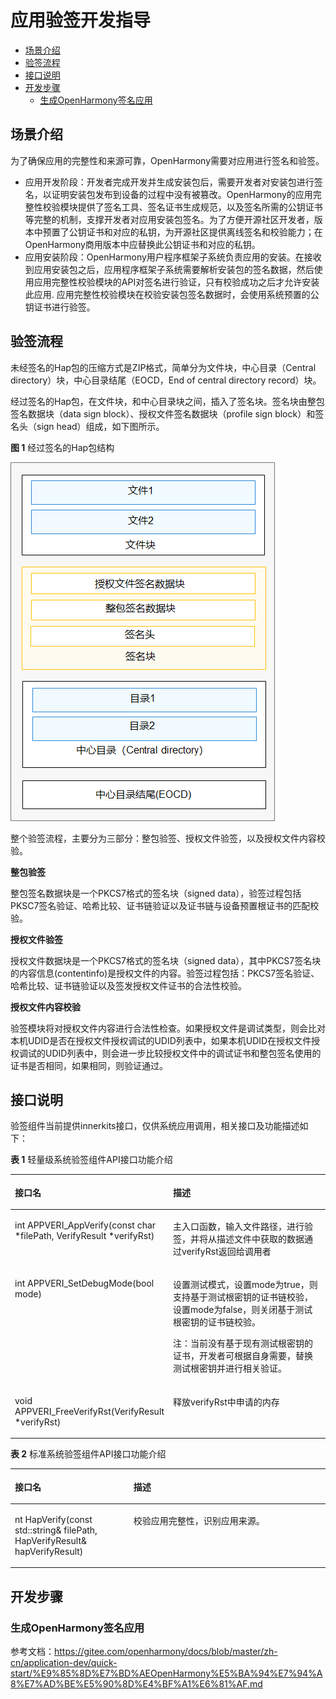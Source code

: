 # 应用验签开发指导<a name="ZH-CN_TOPIC_0000001058671627"></a>

-   [场景介绍](#section18502174174019)
-   [验签流程](#section554632717226)
-   [接口说明](#section1633115419401)
-   [开发步骤](#section4207112818418)
    -   [生成OpenHarmony签名应用](#section167151429133312)


## 场景介绍<a name="section18502174174019"></a>

为了确保应用的完整性和来源可靠，OpenHarmony需要对应用进行签名和验签。

-   应用开发阶段：开发者完成开发并生成安装包后，需要开发者对安装包进行签名，以证明安装包发布到设备的过程中没有被篡改。OpenHarmony的应用完整性校验模块提供了签名工具、签名证书生成规范，以及签名所需的公钥证书等完整的机制，支撑开发者对应用安装包签名。为了方便开源社区开发者，版本中预置了公钥证书和对应的私钥，为开源社区提供离线签名和校验能力；在OpenHarmony商用版本中应替换此公钥证书和对应的私钥。
-   应用安装阶段：OpenHarmony用户程序框架子系统负责应用的安装。在接收到应用安装包之后，应用程序框架子系统需要解析安装包的签名数据，然后使用应用完整性校验模块的API对签名进行验证，只有校验成功之后才允许安装此应用. 应用完整性校验模块在校验安装包签名数据时，会使用系统预置的公钥证书进行验签。

## 验签流程<a name="section554632717226"></a>

未经签名的Hap包的压缩方式是ZIP格式，简单分为文件块，中心目录（Central directory）块，中心目录结尾（EOCD，End of central directory record）块。

经过签名的Hap包，在文件块，和中心目录块之间，插入了签名块。签名块由整包签名数据块（data sign block）、授权文件签名数据块（profile sign block）和签名头（sign head）组成，如下图所示。

**图 1**  经过签名的Hap包结构<a name="fig699855043"></a>  


![](figure/zh-cn_image_0000001181934155.png)

整个验签流程，主要分为三部分：整包验签、授权文件验签，以及授权文件内容校验。

**整包验签**

整包签名数据块是一个PKCS7格式的签名块（signed data），验签过程包括PKSC7签名验证、哈希比较、证书链验证以及证书链与设备预置根证书的匹配校验。

**授权文件验签**

授权文件数据块是一个PKCS7格式的签名块（signed data），其中PKCS7签名块的内容信息\(contentinfo\)是授权文件的内容。验签过程包括：PKCS7签名验证、哈希比较、证书链验证以及签发授权文件证书的合法性校验。

**授权文件内容校验**

验签模块将对授权文件内容进行合法性检查。如果授权文件是调试类型，则会比对本机UDID是否在授权文件授权调试的UDID列表中，如果本机UDID在授权文件授权调试的UDID列表中，则会进一步比较授权文件中的调试证书和整包签名使用的证书是否相同，如果相同，则验证通过。

## 接口说明<a name="section1633115419401"></a>

验签组件当前提供innerkits接口，仅供系统应用调用，相关接口及功能描述如下：

**表 1**  轻量级系统验签组件API接口功能介绍

<a name="table1731550155318"></a>
<table><thead align="left"><tr id="row4419501537"><th class="cellrowborder" valign="top" width="37.66%" id="mcps1.2.3.1.1"><p id="p54150165315"><a name="p54150165315"></a><a name="p54150165315"></a>接口名</p>
</th>
<th class="cellrowborder" valign="top" width="62.339999999999996%" id="mcps1.2.3.1.2"><p id="p941150145313"><a name="p941150145313"></a><a name="p941150145313"></a>描述</p>
</th>
</tr>
</thead>
<tbody><tr id="row34145016535"><td class="cellrowborder" valign="top" width="37.66%" headers="mcps1.2.3.1.1 "><p id="p122711391160"><a name="p122711391160"></a><a name="p122711391160"></a>int APPVERI_AppVerify(const char *filePath, VerifyResult *verifyRst)</p>
</td>
<td class="cellrowborder" valign="top" width="62.339999999999996%" headers="mcps1.2.3.1.2 "><p id="p13562171015712"><a name="p13562171015712"></a><a name="p13562171015712"></a>主入口函数，输入文件路径，进行验签，并将从描述文件中获取的数据通过verifyRst返回给调用者</p>
</td>
</tr>
<tr id="row1746172917474"><td class="cellrowborder" valign="top" width="37.66%" headers="mcps1.2.3.1.1 "><p id="p2131144717619"><a name="p2131144717619"></a><a name="p2131144717619"></a>int APPVERI_SetDebugMode(bool mode)</p>
</td>
<td class="cellrowborder" valign="top" width="62.339999999999996%" headers="mcps1.2.3.1.2 "><p id="p1577114614282"><a name="p1577114614282"></a><a name="p1577114614282"></a>设置测试模式，设置mode为true，则支持基于测试根密钥的证书链校验，设置mode为false，则关闭基于测试根密钥的证书链校验。</p>
<p id="p2431455765"><a name="p2431455765"></a><a name="p2431455765"></a>注：当前没有基于现有测试根密钥的证书，开发者可根据自身需要，替换测试根密钥并进行相关验证。</p>
</td>
</tr>
<tr id="row10992232154714"><td class="cellrowborder" valign="top" width="37.66%" headers="mcps1.2.3.1.1 "><p id="p685215538611"><a name="p685215538611"></a><a name="p685215538611"></a>void APPVERI_FreeVerifyRst(VerifyResult *verifyRst)</p>
</td>
<td class="cellrowborder" valign="top" width="62.339999999999996%" headers="mcps1.2.3.1.2 "><p id="p126575774517"><a name="p126575774517"></a><a name="p126575774517"></a>释放verifyRst中申请的内存</p>
</td>
</tr>
</tbody>
</table>

**表 2**  标准系统验签组件API接口功能介绍

<a name="table10383348161613"></a>
<table><thead align="left"><tr id="row9384114813161"><th class="cellrowborder" valign="top" width="37.66%" id="mcps1.2.3.1.1"><p id="p038411483162"><a name="p038411483162"></a><a name="p038411483162"></a>接口名</p>
</th>
<th class="cellrowborder" valign="top" width="62.339999999999996%" id="mcps1.2.3.1.2"><p id="p9384124871618"><a name="p9384124871618"></a><a name="p9384124871618"></a>描述</p>
</th>
</tr>
</thead>
<tbody><tr id="row11384194871614"><td class="cellrowborder" valign="top" width="37.66%" headers="mcps1.2.3.1.1 "><p id="p138411487168"><a name="p138411487168"></a><a name="p138411487168"></a>nt HapVerify(const std::string&amp; filePath, HapVerifyResult&amp; hapVerifyResult)</p>
</td>
<td class="cellrowborder" valign="top" width="62.339999999999996%" headers="mcps1.2.3.1.2 "><p id="p0384184810169"><a name="p0384184810169"></a><a name="p0384184810169"></a>校验应用完整性，识别应用来源。</p>
</td>
</tr>
</tbody>
</table>

## 开发步骤<a name="section4207112818418"></a>

### 生成OpenHarmony签名应用<a name="section167151429133312"></a>

参考文档：https://gitee.com/openharmony/docs/blob/master/zh-cn/application-dev/quick-start/%E9%85%8D%E7%BD%AEOpenHarmony%E5%BA%94%E7%94%A8%E7%AD%BE%E5%90%8D%E4%BF%A1%E6%81%AF.md

